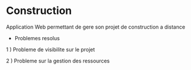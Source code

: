 # Construction

Application Web permettant de gere son projet de construction a distance 

- Problemes resolus 

1 ) Probleme de visibilite sur le projet

2 ) Probleme sur la gestion des ressources
